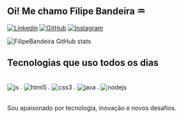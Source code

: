 ## Oi! Me chamo Filipe Bandeira ♒

[![Linkedin](https://img.shields.io/badge/LinkedIn-0077B5?style=for-the-badge&logo=linkedin&logoColor=white)](https://www.linkedin.com/in/filipe-bandeira/)
[![GitHub](https://img.shields.io/badge/GitHub-100000?style=for-the-badge&logo=github&logoColor=white)](https://github.com/FilipeBandeira)
[![Instagram](https://img.shields.io/badge/Instagram-E4405F?style=for-the-badge&logo=instagram&logoColor=white)](https://www.instagram.com/filipebandeira1/)

![FilipeBandeira GitHub stats](https://github-readme-stats.vercel.app/api?username=FilipeBandeira&show_icons=true&theme=dracula)

## Tecnologias que uso todos os dias

<div style="display: inline_block"><br/>
  <img align="center" alt="js" src="https://img.shields.io/badge/JavaScript-323330?style=for-the-badge&logo=javascript&logoColor=F7DF1E"/>
  .
  <img align="center" alt="html5" src="https://img.shields.io/badge/HTML5-E34F26?style=for-the-badge&logo=html5&logoColor=white"/>
  .
  <img align="center" alt="css3" src="https://img.shields.io/badge/CSS3-1572B6?style=for-the-badge&logo=css3&logoColor=white"/>
  .
  <img align="center" alt="java" src="https://img.shields.io/badge/Java-ED8B00?style=for-the-badge&logo=java&logoColor=white"/>
  .
  <img align="center" alt="nodejs" src="https://img.shields.io/badge/Node.js-43853D?style=for-the-badge&logo=node.js&logoColor=white"/>
 </div>

<br/>Sou apaixonado por tecnologia, inovação e novos desafios.
